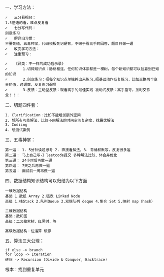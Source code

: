 一、学习方法：

	✓	三分看视频：
	1.5倍速的看，难点反复看
	✓	七分写代码：
	刻意练习
	✓	摒弃旧习惯：
	不要死磕，五毒神掌，代码模板死记硬背，不懒于看高手的回答，题目只做一遍
	✓	改变学习方法：
	✓	注重预习：
	
	✓	《异类：不一样的成功启示录》
	✓		1.切碎知识点：脉络相连，任何知识体系都是一棵树，每个新知识都可以挂靠到已知的知识
	✓		2.刻意练习：把每个知识点单独拎出来练习,把基础动作反复练习，比如交换两个变量的值，过遍数，反复练习弱项
	✓		3.反馈：主动型反馈：观看高手的最佳实践 被动式反馈：高手指导，按时交作业！！！

二、切题四件套：

	1. Clarification：比如不能增加额外空间
	2. 想所有可能解法，比较不同解法的时间空间复杂度，找最优解法
	3. Codiing
	4. 想测试案例

三、五毒神掌：

	第一遍： 1. 5分钟读题思考 2. 直接看解法，3. 背诵和默写，反复很多遍
	第二遍： 马上自己写-》leetcode提交 多种解法比较、体会并优化
	第三遍： 24小时后再做一遍
	第四遍： 7天之后再做一遍
	第五遍： 面试前一周再做一遍

四、数据结构知识结构可以归结为以下方面

	一维数据结构
	基础 1.数组 Array 2.链表 Linked Node
	高级 1.栈Stack 2.队列Queue 3.双端队列 deque 4.集合 Set 5.映射 map（hash）
	
	二维数据结构
	基础：数和图
	高级：二叉搜索树，红黑树，等

	高级数据结构：位运算 缓存

五、算法三大公理：

	if else -> branch
	for loop -> Iteration
	递归 -> Recursion (Divide & Conquer, Backtrace)
	
根本：找到重复单元
